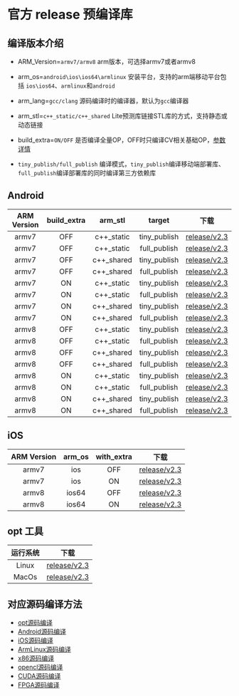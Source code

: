 
# 官方 release 预编译库

## 编译版本介绍

- ARM_Version=`armv7/armv8`                        arm版本，可选择armv7或者armv8

- arm_os=`android\ios\ios64\armlinux`   安装平台，支持的arm端移动平台包括 `ios\ios64`、`armlinux`和`android`

- arm_lang=`gcc/clang`                                  源码编译时的编译器，默认为`gcc`编译器

- arm_stl=`c++_static/c++_shared`             Lite预测库链接STL库的方式，支持静态或动态链接

- build_extra=`ON/OFF`                                     是否编译全量OP，OFF时只编译CV相关基础OP，[参数详情](./library.html)

-  `tiny_publish/full_publish`                   编译模式，`tiny_publish`编译移动端部署库、`full_publish`编译部署库的同时编译第三方依赖库


## Android

|ARM Version|build_extra|arm_stl|target|下载|
|:-------:|:-----:|:-----:|:-----:|:-------:|
|armv7|OFF|c++_static|tiny_publish|[release/v2.3](https://github.com/PaddlePaddle/Paddle-Lite/releases/download/v2.3.0/inference_lite_lib.android.armv7.gcc.c++_static.tiny_publish.tar.gz)|
|armv7|OFF|c++_static|full_publish|[release/v2.3](https://github.com/PaddlePaddle/Paddle-Lite/releases/download/v2.3.0/inference_lite_lib.android.armv7.gcc.c++_static.full_publish.tar.gz)|
|armv7|OFF|c++_shared|tiny_publish|[release/v2.3](https://github.com/PaddlePaddle/Paddle-Lite/releases/download/v2.3.0/inference_lite_lib.android.armv7.gcc.c++_shared.tiny_publish.tar.gz)|
|armv7|OFF|c++_shared|full_publish|[release/v2.3](https://github.com/PaddlePaddle/Paddle-Lite/releases/download/v2.3.0/inference_lite_lib.android.armv7.gcc.c++_shared.full_publish.tar.gz)|
|armv7|ON|c++_static|tiny_publish|[release/v2.3](https://github.com/PaddlePaddle/Paddle-Lite/releases/download/v2.3.0/inference_lite_lib.android.armv7.gcc.c++_static.with_extra.tiny_publish.tar.gz)|
|armv7|ON|c++_static|full_publish|[release/v2.3](https://github.com/PaddlePaddle/Paddle-Lite/releases/download/v2.3.0/inference_lite_lib.android.armv7.gcc.c++_static.with_extra.full_publish.tar.gz)|
|armv7|ON|c++_shared|tiny_publish|[release/v2.3](https://github.com/PaddlePaddle/Paddle-Lite/releases/download/v2.3.0/inference_lite_lib.android.armv7.gcc.c++_shared.with_extra.tiny_publish.tar.gz)|
|armv7|ON|c++_shared|full_publish|[release/v2.3](https://github.com/PaddlePaddle/Paddle-Lite/releases/download/v2.3.0/inference_lite_lib.android.armv7.gcc.c++_shared.with_extra.full_publish.tar.gz)|
|armv8|OFF|c++_static|tiny_publish|[release/v2.3](https://github.com/PaddlePaddle/Paddle-Lite/releases/download/v2.3.0/inference_lite_lib.android.armv8.gcc.c++_static.tiny_publish.tar.gz)|
|armv8|OFF|c++_static|full_publish|[release/v2.3](https://github.com/PaddlePaddle/Paddle-Lite/releases/download/v2.3.0/inference_lite_lib.android.armv8.gcc.c++_static.full_publish.tar.gz)|
|armv8|OFF|c++_shared|tiny_publish|[release/v2.3](https://github.com/PaddlePaddle/Paddle-Lite/releases/download/v2.3.0/inference_lite_lib.android.armv8.gcc.c++_shared.tiny_publish.tar.gz)|
|armv8|OFF|c++_shared|full_publish|[release/v2.3](https://github.com/PaddlePaddle/Paddle-Lite/releases/download/v2.3.0/inference_lite_lib.android.armv8.gcc.c++_shared.full_publish.tar.gz)|
|armv8|ON|c++_static|tiny_publish|[release/v2.3](https://github.com/PaddlePaddle/Paddle-Lite/releases/download/v2.3.0/inference_lite_lib.android.armv8.gcc.c++_static.with_extra.tiny_publish.tar.gz)|
|armv8|ON|c++_static|full_publish|[release/v2.3](https://github.com/PaddlePaddle/Paddle-Lite/releases/download/v2.3.0/inference_lite_lib.android.armv8.gcc.c++_static.with_extra.full_publish.tar.gz)|
|armv8|ON|c++_shared|tiny_publish|[release/v2.3](https://github.com/PaddlePaddle/Paddle-Lite/releases/download/v2.3.0/inference_lite_lib.android.armv8.gcc.c++_shared.with_extra.tiny_publish.tar.gz)|
|armv8|ON|c++_shared|full_publish|[release/v2.3](https://github.com/PaddlePaddle/Paddle-Lite/releases/download/v2.3.0/inference_lite_lib.android.armv8.gcc.c++_shared.with_extra.full_publish.tar.gz)|


## iOS

|ARM Version|arm_os|with_extra|下载|
|:-------:|:-----:|:-----:|:-----:|
|armv7|ios|OFF|[release/v2.3](https://github.com/PaddlePaddle/Paddle-Lite/releases/download/v2.3.0/inference_lite_lib.ios.armv7.tar.gz)|
|armv7|ios|ON|[release/v2.3](https://github.com/PaddlePaddle/Paddle-Lite/releases/download/v2.3.0/inference_lite_lib.ios.armv7.with_extra.tar.gz)|
|armv8|ios64|OFF|[release/v2.3](https://github.com/PaddlePaddle/Paddle-Lite/releases/download/v2.3.0/inference_lite_lib.ios64.armv8.tar.gz)|
|armv8|ios64|ON|[release/v2.3](https://github.com/PaddlePaddle/Paddle-Lite/releases/download/v2.3.0/inference_lite_lib.ios64.armv8.with_extra.tar.gz)|


## opt 工具

| 运行系统 |      下载       |
| :---------: |  :--------------: |
|    Linux    |  [release/v2.3](https://github.com/PaddlePaddle/Paddle-Lite/releases/download/v2.3.0/opt) |
|    MacOs   |  [release/v2.3](https://github.com/PaddlePaddle/Paddle-Lite/releases/download/v2.3.0/opt_mac) |



## 对应源码编译方法

- [opt源码编译](../user_guides/model_optimize_tool.html#opt)
- [Android源码编译](./source_compile.html#paddlelite)
- [iOS源码编译](./source_compile.html#paddlelite)
- [ArmLinux源码编译](./source_compile.html#paddlelite)
- [x86源码编译](../advanced_user_guides/x86)
- [opencl源码编译](../advanced_user_guides/opencl)
- [CUDA源码编译](../advanced_user_guides/cuda)
- [FPGA源码编译](../advanced_user_guides/fpga)
